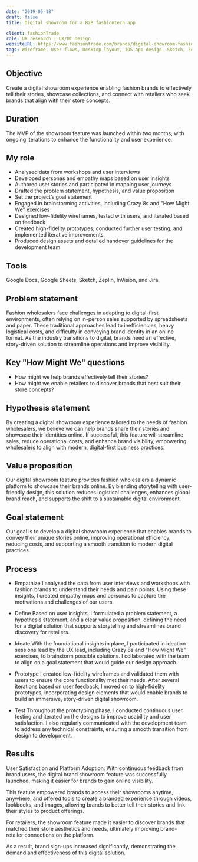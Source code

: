 ```yaml
---
date: "2019-05-18"
draft: false
title: Digital showroom for a B2B fashiontech app

client: fashionTrade
role: UX research | UX/UI design
websiteURL: https://www.fashiontrade.com/brands/digital-showroom-fashion/
tags: Wireframe, User flows, Desktop layout, iOS app design, Sketch, Zeplin, InVision
---
```


## Objective
Create a digital showroom experience enabling fashion brands to effectively tell their stories, showcase collections, and connect with retailers who seek brands that align with their store concepts.

## Duration
The MVP of the showroom feature was launched within two months, with ongoing iterations to enhance the functionality and user experience.

## My role
- Analysed data from workshops and user interviews
- Developed personas and empathy maps based on user insights
- Authored user stories and participated in mapping user journeys
- Drafted the problem statement, hypothesis, and value proposition
- Set the project’s goal statement
- Engaged in brainstorming activities, including Crazy 8s and "How Might We" exercises
- Designed low-fidelity wireframes, tested with users, and iterated based on feedback
- Created high-fidelity prototypes, conducted further user testing, and implemented iterative improvements
- Produced design assets and detailed handover guidelines for the development team

## Tools
Google Docs, Google Sheets, Sketch, Zeplin, InVision, and Jira.

## Problem statement
Fashion wholesalers face challenges in adapting to digital-first environments, often relying on in-person sales supported by spreadsheets and paper. These traditional approaches lead to inefficiencies, heavy logistical costs, and difficulty in conveying brand identity in an online format. As the industry transitions to digital, brands need an effective, story-driven solution to streamline operations and improve visibility.

## Key "How Might We" questions

- How might we help brands effectively tell their stories?
- How might we enable retailers to discover brands that best suit their store concepts?


## Hypothesis statement
By creating a digital showroom experience tailored to the needs of fashion wholesalers, we believe we can help brands share their stories and showcase their identities online. If successful, this feature will streamline sales, reduce operational costs, and enhance brand visibility, empowering wholesalers to align with modern, digital-first business practices.

## Value proposition
Our digital showroom feature provides fashion wholesalers a dynamic platform to showcase their brands online. By blending storytelling with user-friendly design, this solution reduces logistical challenges, enhances global brand reach, and supports the shift to a sustainable digital environment.

## Goal statement
Our goal is to develop a digital showroom experience that enables brands to convey their unique stories online, improving operational efficiency, reducing costs, and supporting a smooth transition to modern digital practices.

## Process

- Empathize
I analysed the data from user interviews and workshops with fashion brands to understand their needs and pain points. Using these insights, I created empathy maps and personas to capture the motivations and challenges of our users.

- Define
Based on user insights, I formulated a problem statement, a hypothesis statement, and a clear value proposition, defining the need for a digital solution that supports storytelling and streamlines brand discovery for retailers.

- Ideate
With the foundational insights in place, I participated in ideation sessions lead by the UX lead, including Crazy 8s and "How Might We" exercises, to brainstorm possible solutions. I collaborated with the team to align on a goal statement that would guide our design approach.

- Prototype
I created low-fidelity wireframes and validated them with users to ensure the core functionality met their needs. After several iterations based on user feedback, I moved on to high-fidelity prototypes, incorporating design elements that would enable brands to build an immersive, story-driven digital showroom.

- Test
Throughout the prototyping phase, I conducted continuous user testing and iterated on the designs to improve usability and user satisfaction. I also regularly communicated with the development team to address any technical constraints, ensuring a smooth transition from design to development.

## Results

User Satisfaction and Platform Adoption:
With continuous feedback from brand users, the digital brand showroom feature was successfully launched, making it easier for brands to gain online visibility.

This feature empowered brands to access their showrooms anytime, anywhere, and offered tools to create a branded experience through videos, lookbooks, and images, allowing brands to better tell their stories and link their styles to product offerings.

For retailers, the showroom feature made it easier to discover brands that matched their store aesthetics and needs, ultimately improving brand-retailer connections on the platform.

As a result, brand sign-ups increased significantly, demonstrating the demand and effectiveness of this digital solution.
